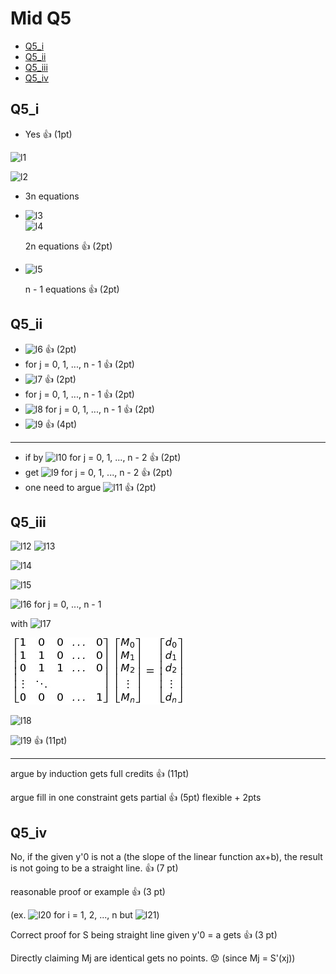 Mid Q5
===

<!-- TOC -->
- [Q5_i](#Q5_i)
- [Q5_ii](#Q5_ii)
- [Q5_iii](#Q5_iii)
- [Q5_iv](#Q5_iv)
<!-- /TOC -->

## Q5_i

- Yes :+1: (1pt)

![l1]

![l2]

- 3n equations 

- ![l3]  
  ![l4] 
  
  2n equations :+1: (2pt)
- ![l5]

  n - 1 equations :+1: (2pt)

[l1]: http://chart.apis.google.com/chart?cht=tx&chl=(x_0,\\,y_0),\dots,(x_n,\\,y_n),\\,x_0<x_1<\dots<x_n
[l2]: http://chart.apis.google.com/chart?cht=tx&chl=S_j(x)=\alpha_j%2B\beta_j(x-x_j)%2Br_j(x-x_j)^2
[l3]: http://chart.apis.google.com/chart?cht=tx&chl=S_j(x_{j%2B1})=S_{j%2B1}(x_{j%2B1})=y_{j+%2B1},\\,j=0,\dots,n-2
[l4]: http://chart.apis.google.com/chart?cht=tx&chl=S_0(x_0)=y_0,\\,S_{n-1}(x_n)=y_n
[l5]: http://chart.apis.google.com/chart?cht=tx&chl=S'_j(x_{j%2B1})=S'_{j%2B1}(x_{j%2B1}),\\,j=0,1,\dots,n-2

## Q5_ii

- ![l6] :+1: (2pt)
- for j = 0, 1, ..., n - 1 :+1: (2pt)
- ![l7] :+1: (2pt)
- for j = 0, 1, ..., n - 1 :+1: (2pt)
- ![l8]
  for j = 0, 1, ..., n - 1 :+1: (2pt)
- ![l9] :+1: (4pt)

***

- if by ![l10] 
for j = 0, 1, ..., n - 2 :+1: (2pt)
- get ![l9] for j = 0, 1, ..., n - 2 :+1: (2pt)
- one need to argue ![l11] :+1: (2pt)
    

[l6]: http://chart.apis.google.com/chart?cht=tx&chl=S_j(x_j)=y_j\rightarrow\\,\alpha_j=y_j
[l7]: http://chart.apis.google.com/chart?cht=tx&chl=S'_j(x_j)=M_j\rightarrow\\,\beta_j=M_j
[l8]: http://chart.apis.google.com/chart?cht=tx&chl=S'_j(x_{j%2B1})=M_{j%2B1}\\,\rightarrow\\,\beta_j%2B2r_j(x_{j%2B1}-X_j)=M_{j%2B1}
[l9]: http://chart.apis.google.com/chart?cht=tx&chl=r_j=\frac{M_{j%2B1}-M_j}{2(x_{j%2B1}-x_j)}
[l10]: http://chart.apis.google.com/chart?cht=tx&chl=\textit{\\,S'_j(x_{j%2B1})=S'_{j%2B1}(x_{j%2B1})}
[l11]: http://chart.apis.google.com/chart?cht=tx&chl=r_{n-1}=\frac{M_{n}-M_{n-1}}{2(X_{n}-x_{n-1})}

## Q5_iii

![l12]
![l13]

![l14]

![l15]

![l16]
for j = 0, ..., n - 1

with  ![l17]

![cubic](images/image1.png)

![l18]

![l19] :+1: (11pt)

***

argue by induction gets full credits :+1: (11pt)

argue fill in one constraint gets partial :+1: (5pt) flexible + 2pts

[l12]: http://chart.apis.google.com/chart?cht=tx&chl=S_j(x)=\alpha_j%2B\beta_j(x-x_j)%2Br_j(x-x_j)^2
[l13]: http://chart.apis.google.com/chart?cht=tx&chl=x\in[x_j,\\,x_{j%2B1}]\\,n=0,1,\dots,n-1
[l14]: http://chart.apis.google.com/chart?cht=tx&chl=S_j(x)=\alpha_j%2BM_j(x-x_j)%2B\frac{M_{j%2B1}-M_j}{2(x_{j%2B1}-x_j)}(x-x_j)^2
[l15]: http://chart.apis.google.com/chart?cht=tx&chl=y_{j%2B1}=y_j%2BM_j(x-x_j)%2B\frac{M_{j%2B1}-M_j}{2}(x_{j+1}-x_j)
[l16]: http://chart.apis.google.com/chart?cht=tx&chl=\frac{2(y_{j+1}-y_j)}{x_{j+1}-x_j}=M_j%2BM_{j%2B1}
[l17]: http://chart.apis.google.com/chart?cht=tx&chl=M_0=y'_0
[l18]: http://chart.apis.google.com/chart?cht=tx&chl=A\vec{M}=\vec{d}
[l19]: http://chart.apis.google.com/chart?cht=tx&chl=det(A)>0


## Q5_iv

No, if the given y'0 is not a (the slope of the linear function ax+b), the result is not 
going to be a straight line. :+1: (7 pt) 

reasonable proof or example :+1: (3 pt)

(ex. ![l20] for i = 1, 2, ..., n but ![l21])

[l20]: http://chart.apis.google.com/chart?cht=tx&chl=d_i=2a
[l21]: http://chart.apis.google.com/chart?cht=tx&chl=d_0\neq2a

Correct proof for S being straight line given y'0 = a gets :+1: (3 pt)

Directly claiming Mj are identical gets no points. :worried: (since Mj = S'(xj))